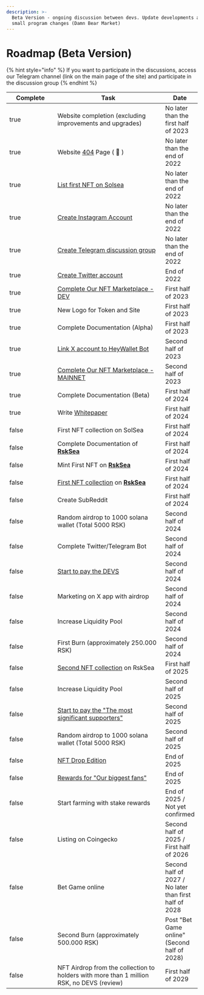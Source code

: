 ```yaml
---
description: >-
  Beta Version - ongoing discussion between devs. Update developments and some
  small program changes (Damn Bear Market)
---
```


# Roadmap (Beta Version)

{% hint style="info" %}
If you want to participate in the discussions, access our Telegram channel (link on the main page of the site) and participate in the discussion group
{% endhint %}

<table><thead><tr><th width="132" data-type="checkbox">Complete</th><th width="353">Task</th><th>Date</th></tr></thead><tbody><tr><td>true</td><td>Website completion (excluding improvements and upgrades)</td><td>No later than the first half of 2023</td></tr><tr><td>true</td><td>Website <a href="https://rosikocoin.site/not_exist.html">404</a> Page ( <span data-gb-custom-inline data-tag="emoji" data-code="1f49f">💟</span> )</td><td>No later than the end of 2022</td></tr><tr><td>true</td><td><a href="../../nft/solsea.md">List first NFT on Solsea</a></td><td>No later than the end of  2022</td></tr><tr><td>true</td><td><a href="https://www.instagram.com/rosikocoin/">Create Instagram Account</a></td><td>No later than the end of 2022</td></tr><tr><td>true</td><td><a href="https://t.me/+OxseQ20fjMQ5ZmVk">Create Telegram discussion group</a></td><td>No later than the end of 2022</td></tr><tr><td>true</td><td><a href="https://twitter.com/RSK_RosikoCoin">Create Twitter account</a></td><td>End of 2022</td></tr><tr><td>true</td><td><a href="../../nft/rsksea.md#dev">Complete Our NFT Marketplace - DEV</a></td><td>First half of 2023</td></tr><tr><td>true</td><td>New Logo for Token and Site</td><td>First half of 2023</td></tr><tr><td>true</td><td>Complete Documentation (Alpha)</td><td>First half of 2023</td></tr><tr><td>true</td><td><a href="../tokenomics/archived-version-old-version/info-ecosystem-wallet-and-devs-specs-alpha-updated-version.md">Link X account to HeyWallet Bot</a></td><td>Second half of 2023</td></tr><tr><td>true</td><td><a href="../../nft/rsksea.md#mainet">Complete Our NFT Marketplace - MAINNET</a></td><td>Second half of 2023</td></tr><tr><td>true</td><td>Complete Documentation (Beta)</td><td>First half of 2024</td></tr><tr><td>true</td><td>Write <a href="https://github.com/Rosiko/Whitepaper">Whitepaper</a></td><td>First half of 2024</td></tr><tr><td>false</td><td>First NFT collection on SolSea</td><td>First half of 2024</td></tr><tr><td>false</td><td>Complete Documentation of <a href="../../nft/rsksea.md"><strong>RskSea</strong></a></td><td>First half of 2024</td></tr><tr><td>false</td><td>Mint First NFT on <a href="../../nft/rsksea.md"><strong>RskSea</strong></a></td><td>First half of 2024</td></tr><tr><td>false</td><td><a href="../tokenomics/tokenomics-beta-version.md#nft-and-smartcontract">First NFT collection</a> on <a href="../../nft/rsksea.md"><strong>RskSea</strong></a></td><td>First half of 2024</td></tr><tr><td>false</td><td>Create SubReddit</td><td>First half of 2024</td></tr><tr><td>false</td><td>Random airdrop to 1000 solana wallet (Total 5000 RSK)</td><td>Second half of 2024</td></tr><tr><td>false</td><td>Complete Twitter/Telegram Bot</td><td>Second half of 2024</td></tr><tr><td>false</td><td><a href="../tokenomics/tokenomics-beta-version.md#devs-collection">Start to pay the DEVS</a></td><td>Second half of 2024</td></tr><tr><td>false</td><td>Marketing on X app with airdrop</td><td>Second half of 2024</td></tr><tr><td>false</td><td>Increase Liquidity Pool</td><td>Second half of 2024</td></tr><tr><td>false</td><td>First Burn (approximately 250.000 RSK)</td><td>Second half of 2024</td></tr><tr><td>false</td><td><a href="../tokenomics/tokenomics-beta-version.md#the-most-significant-supporters">Second NFT collection</a> on RskSea</td><td>First half of 2025</td></tr><tr><td>false</td><td>Increase Liquidity Pool</td><td>Second half of 2025</td></tr><tr><td>false</td><td><a href="../tokenomics/tokenomics-beta-version.md#the-most-significant-supporters">Start to pay the "The most significant supporters"</a></td><td>Second half of 2025</td></tr><tr><td>false</td><td>Random airdrop to 1000 solana wallet (Total 5000 RSK)</td><td>Second half of 2025</td></tr><tr><td>false</td><td><a href="../tokenomics/tokenomics-beta-version.md#our-biggest-fans">NFT Drop Edition</a></td><td>End of 2025</td></tr><tr><td>false</td><td><a href="../tokenomics/tokenomics-beta-version.md#our-biggest-fans">Rewards for "Our biggest fans"</a></td><td>End of 2025</td></tr><tr><td>false</td><td>Start farming with stake rewards </td><td>End of 2025 /<br>Not yet confirmed</td></tr><tr><td>false</td><td>Listing on Coingecko</td><td>Second half of 2025 / First half of 2026</td></tr><tr><td>false</td><td>Bet Game online</td><td>Second half of 2027 /<br>No later than first half of 2028</td></tr><tr><td>false</td><td>Second Burn (approximately 500.000 RSK)</td><td>Post "Bet Game online"<br>(Second half of 2028)</td></tr><tr><td>false</td><td>NFT Airdrop from the collection to holders with more than 1 million RSK, no DEVS (review)</td><td>First half of 2029</td></tr></tbody></table>
